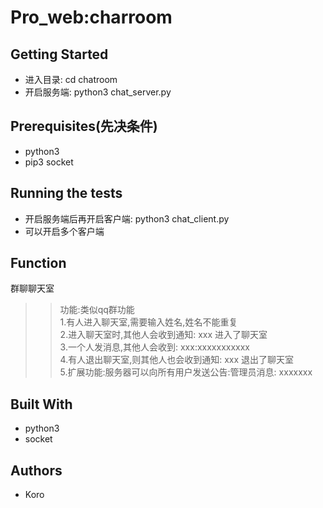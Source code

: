 Pro_web:charroom
===================

Getting Started
--------------

* 进入目录: 
     cd chatroom
* 开启服务端:
     python3 chat_server.py

Prerequisites(先决条件)
----------------------
* python3
* pip3 socket 

Running the tests
-----------------
* 开启服务端后再开启客户端:
  python3 chat_client.py
* 可以开启多个客户端

Function
------------------
群聊聊天室  
>>功能:类似qq群功能  
1.有人进入聊天室,需要输入姓名,姓名不能重复  
    2.进入聊天室时,其他人会收到通知: xxx 进入了聊天室  
    3.一个人发消息,其他人会收到: xxx:xxxxxxxxxxx  
    4.有人退出聊天室,则其他人也会收到通知: xxx 退出了聊天室  
    5.扩展功能:服务器可以向所有用户发送公告:管理员消息: xxxxxxx  

Built With
------
* python3
* socket

Authors
-----------
* Koro
